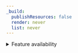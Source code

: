 ```yaml
---
_build:
  publishResources: false
  render: never
  list: never
---
```


<details>
<summary>Feature availability</summary>
<div>

| Operating systems | [WARP mode required](/cloudflare-one/connections/connect-devices/warp/#warp-client-modes) | [Zero Trust plans](https://www.cloudflare.com/teams-pricing/) |
| --------------------- | ----------------- | --------- |
| macOS, Windows, Linux | WARP with Gateway | All plans |

</div>
</details>